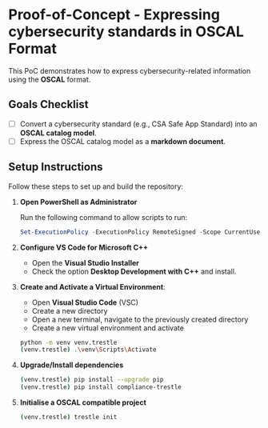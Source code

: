 # Proof-of-Concept - Expressing cybersecurity standards in OSCAL Format

This PoC demonstrates how to express cybersecurity-related information using the **OSCAL** format.

## Goals Checklist

- [ ] Convert a cybersecurity standard (e.g., CSA Safe App Standard) into an **OSCAL catalog model**.
- [ ] Express the OSCAL catalog model as a **markdown document**.

## Setup Instructions

Follow these steps to set up and build the repository:

1. **Open PowerShell as Administrator**

    Run the following command to allow scripts to run:

    ```powershell
    Set-ExecutionPolicy -ExecutionPolicy RemoteSigned -Scope CurrentUser
    ```

2. **Configure VS Code for Microsoft C++**
   - Open the **Visual Studio Installer**
   - Check the option **Desktop Development with C++** and install.

3. **Create and Activate a Virtual Environment**:
   - Open **Visual Studio Code** (VSC)
   - Create a new directory
   - Open a new terminal, navigate to the previously created directory 
   - Create a new virtual environment and activate

    ```bash
    python -m venv venv.trestle
    (venv.trestle) .\venv\Scripts\Activate
    ```

4. **Upgrade/Install dependencies**

     ```bash
     (venv.trestle) pip install --upgrade pip
     (venv.trestle) pip install compliance-trestle
     ```

7. **Initialise a OSCAL compatible project**

     ```bash
     (venv.trestle) trestle init
     ```
